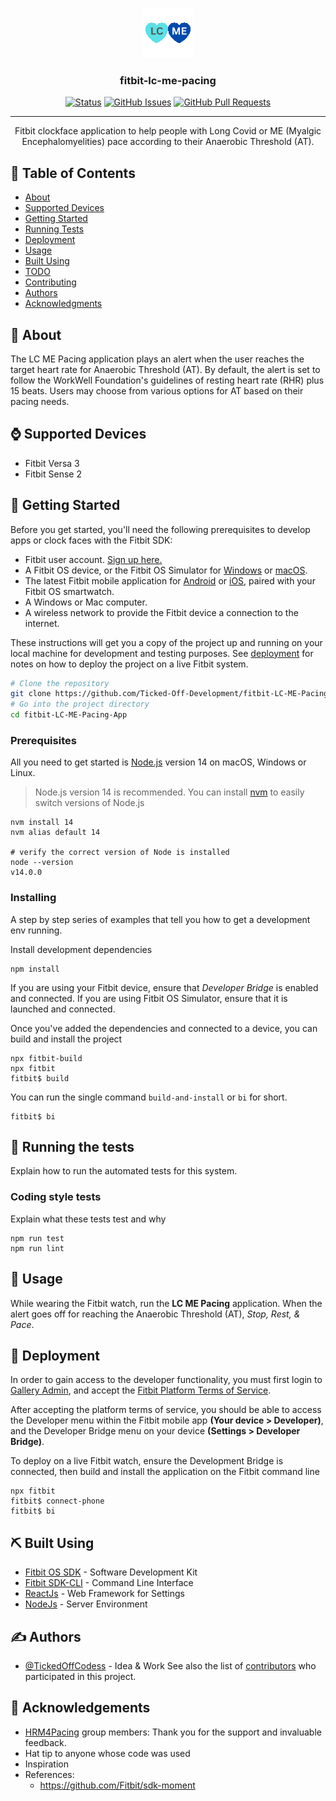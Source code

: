 <p align="center">
  <a href="" rel="noopener">
 <img src="./resources/icon.png" alt="Project logo"></a>
</p>

<h3 align="center">fitbit-lc-me-pacing</h3>

<div align="center">

[![Status](https://img.shields.io/badge/status-active-success.svg)]()
[![GitHub Issues](https://img.shields.io/github/issues/kylelobo/The-Documentation-Compendium.svg)](https://github.com/Ticked-Off-Development/fitbit-LC-ME-Pacing-App/issues)
[![GitHub Pull Requests](https://img.shields.io/github/issues-pr/kylelobo/The-Documentation-Compendium.svg)](https://github.com/Ticked-Off-Development/fitbit-LC-ME-Pacing-App/pulls)
<!-- [![License](https://img.shields.io/badge/license-MIT-blue.svg)](/LICENSE) -->

</div>

---

<p align="center"> Fitbit clockface application to help people with Long Covid or ME (Myalgic Encephalomyelities) pace according to their Anaerobic Threshold (AT). 
    <br> 
</p>

## 📝 Table of Contents

- [About](#about)
- [Supported Devices](#supported_devices)
- [Getting Started](#getting_started)
- [Running Tests](#tests)
- [Deployment](#deployment)
- [Usage](#usage)
- [Built Using](#built_using)
- [TODO](./TODO.md)
- [Contributing](./CONTRIBUTING.md)
- [Authors](#authors)
- [Acknowledgments](#acknowledgement)

## 🧐 About <a name = "about"></a>

The LC ME Pacing application plays an alert when the user reaches the target heart rate for Anaerobic Threshold (AT). By default, the alert is set to follow the WorkWell Foundation's guidelines of resting heart rate (RHR) plus 15 beats. Users may choose from various options for AT based on their pacing needs.

## ⌚ Supported Devices <a name = "supported_devices"></a>
- Fitbit Versa 3
- Fitbit Sense 2

## 🏁 Getting Started <a name = "getting_started"></a>

Before you get started, you'll need the following prerequisites to develop apps or clock faces with the Fitbit SDK:

- Fitbit user account. [Sign up here.](https://www.fitbit.com/signup)
- A Fitbit OS device, or the Fitbit OS Simulator for [Windows](https://simulator-updates.fitbit.com/download/stable/win) or [macOS](https://simulator-updates.fitbit.com/download/stable/mac).
- The latest Fitbit mobile application for [Android](http://play.google.com/store/apps/details?id=com.fitbit.FitbitMobile) or [iOS](http://itunes.apple.com/us/app/fitbit-activity-calorie-tracker/id462638897?mt=8&uo=4), paired with your Fitbit OS smartwatch.
- A Windows or Mac computer.
- A wireless network to provide the Fitbit device a connection to the internet.


These instructions will get you a copy of the project up and running on your local machine for development and testing purposes. See [deployment](#deployment) for notes on how to deploy the project on a live Fitbit system.
```bash
# Clone the repository
git clone https://github.com/Ticked-Off-Development/fitbit-LC-ME-Pacing-App.git
# Go into the project directory
cd fitbit-LC-ME-Pacing-App

```


### Prerequisites

All you need to get started is [Node.js](https://nodejs.org/en/download/) version 14 on macOS, Windows or Linux.

>Node.js version 14 is recommended. You can install [nvm](https://github.com/nvm-sh/nvm#installing-and-updating) to easily switch versions of Node.js

```
nvm install 14
nvm alias default 14

# verify the correct version of Node is installed
node --version 
v14.0.0
```


### Installing

A step by step series of examples that tell you how to get a development env running.

Install development dependencies

```
npm install
```
If you are using your Fitbit device, ensure that *Developer Bridge* is enabled and connected. If you are using Fitbit OS Simulator, ensure that it is launched and connected. 

Once you've added the dependencies and connected to a device, you can build and install the project

```
npx fitbit-build
npx fitbit
fitbit$ build
```

You can run the single command `build-and-install` or `bi` for short.
```
fitbit$ bi
```


## 🔧 Running the tests <a name = "tests"></a>

Explain how to run the automated tests for this system.

<!-- https://github.com/ihassin/fitbit-coachusa -->

<!-- ### Break down into end to end tests

Explain what these tests test and why

```
Give an example
``` -->

### Coding style tests

Explain what these tests test and why

```
npm run test
npm run lint
```

## 🎈 Usage <a name="usage"></a>

While wearing the Fitbit watch, run the **LC ME Pacing** application. When the alert goes off for reaching the Anaerobic Threshold (AT), *Stop, Rest, & Pace*.


## 🚀 Deployment <a name = "deployment"></a>

In order to gain access to the developer functionality, you must first login to[ Gallery Admin](https://gam.fitbit.com/), and accept the [Fitbit Platform Terms of Service](https://dev.fitbit.com/legal/platform-terms-of-service/).

After accepting the platform terms of service, you should be able to access the Developer menu within the Fitbit mobile app **(Your device > Developer)**, and the Developer Bridge menu on your device **(Settings > Developer Bridge)**.

To deploy on a live Fitbit watch, ensure the Development Bridge is connected, then build and install the application on the Fitbit command line
```
npx fitbit
fitbit$ connect-phone
fitbit$ bi
```



## ⛏️ Built Using <a name = "built_using"></a>

- [Fitbit OS SDK](https://dev.fitbit.com/) - Software Development Kit
- [Fitbit SDK-CLI](https://dev.fitbit.com/build/guides/command-line-interface/) - Command Line Interface
- [ReactJs](https://react.dev/) - Web Framework for Settings
- [NodeJs](https://nodejs.org/en/) - Server Environment

## ✍️ Authors <a name = "authors"></a>

- [@TickedOffCodess](https://github.com/TickedOffCodess) - Idea & Work
See also the list of [contributors](https://github.com/kylelobo/The-Documentation-Compendium/contributors) who participated in this project.

## 🎉 Acknowledgements <a name = "acknowledgement"></a>

- [HRM4Pacing](https://www.facebook.com/HRM4Pacing) group members: Thank you for the support and invaluable feedback.
- Hat tip to anyone whose code was used
- Inspiration
- References:
  - https://github.com/Fitbit/sdk-moment
